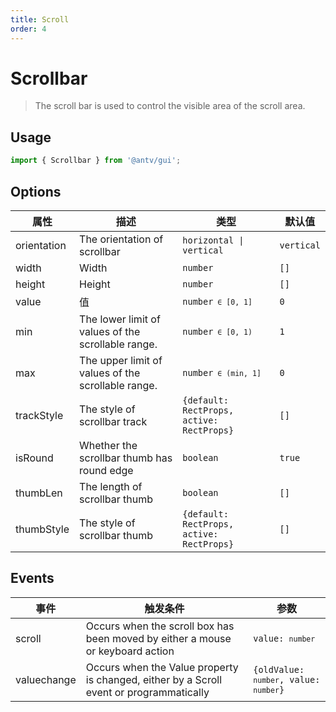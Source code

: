 ```yaml
---
title: Scroll
order: 4
---
```


# Scrollbar

> The scroll bar is used to control the visible area of the scroll area.

## Usage

```ts
import { Scrollbar } from '@antv/gui';
```

## Options

| **属性**   | **描述**                                           | **类型**                                            | **默认值** |
| ---------- | -------------------------------------------------- | --------------------------------------------------- | ---------- |
| orientation     | The orientation of scrollbar                       | <code>horizontal &#124; vertical </code>            | `vertical` |
| width      | Width                                              | <code>number</code>                                 | `[]`       |
| height     | Height                                             | <code>number<code>                                  | `[]`       |
| value      | 值                                                 | <code>number<code> ∈ [0, 1]                         | `0`        |
| min        | The lower limit of values of the scrollable range. | <code>number<code> ∈ [0, 1)                         | `1`        |
| max        | The upper limit of values of the scrollable range. | <code>number<code> ∈ (min, 1]                       | `0`        |
| trackStyle | The style of scrollbar track                       | <code>{default: RectProps, active: RectProps}<code> | `[]`       |
| isRound    | Whether the scrollbar thumb has round edge         | <code>boolean</code>                                | `true`     |
| thumbLen   | The length of scrollbar thumb                      | <code>boolean</code>                                | `[]`       |
| thumbStyle | The style of scrollbar thumb                       | <code>{default: RectProps, active: RectProps}<code> | `[]`       |

## Events

| **事件**     | **触发条件**                                                                            | **参数**                                           |
| ------------ | --------------------------------------------------------------------------------------- | -------------------------------------------------- |
| scroll       | Occurs when the scroll box has been moved by either a mouse or keyboard action          | <code>value: `number`</code>                       |
| valuechange | Occurs when the Value property is changed, either by a Scroll event or programmatically | <code>{oldValue: `number`, value: `number`}</code> |
